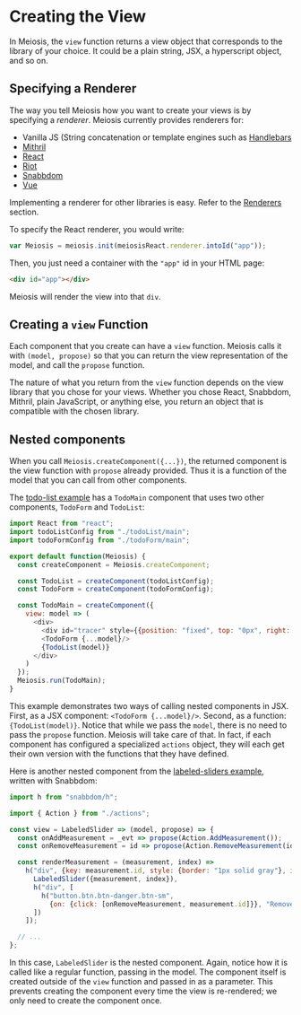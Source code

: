 # Creating the View

In Meiosis, the `view` function returns a view object that corresponds to the library of your choice. It could be a plain string, JSX, a hyperscript object, and so on.

## Specifying a Renderer

The way you tell Meiosis how you want to create your views is by specifying a *renderer*. Meiosis currently provides renderers for:

- Vanilla JS (String concatenation or template engines such as [Handlebars](http://handlebarsjs.com)
- [Mithril](http://mithril.js.org)
- [React](https://facebook.github.io/react/)
- [Riot](http://riotjs.com)
- [Snabbdom](http://github.com/paldepind/snabbdom)
- [Vue](http://vuejs.org)

Implementing a renderer for other libraries is easy. Refer to the [Renderers](renderers.md) section.

To specify the React renderer, you would write:

```javascript
var Meiosis = meiosis.init(meiosisReact.renderer.intoId("app"));
```

Then, you just need a container with the `"app"` id in your HTML page:

```html
<div id="app"></div>
```

Meiosis will render the view into that `div`.

## Creating a `view` Function

Each component that you create can have a `view` function. Meiosis calls it with `(model, propose)` so that you can return the view representation of the model, and call the `propose` function.

The nature of what you return from the `view` function depends on the view library that you chose for your views. Whether you chose React, Snabbdom, Mithril, plain JavaScript, or anything else, you return an object that is compatible with the chosen library.

## Nested components

When you call `Meiosis.createComponent({...})`, the returned component is the view function with `propose` already provided. Thus it is a function of the model that you can call from other components.

The [todo-list example](https://github.com/foxdonut/meiosis-examples/tree/master/examples/todo-list) has a `TodoMain` component that uses two other components, `TodoForm` and `TodoList`:

```javascript
import React from "react";
import todoListConfig from "./todoList/main";
import todoFormConfig from "./todoForm/main";

export default function(Meiosis) {
  const createComponent = Meiosis.createComponent;

  const TodoList = createComponent(todoListConfig);
  const TodoForm = createComponent(todoFormConfig);

  const TodoMain = createComponent({
    view: model => (
      <div>
        <div id="tracer" style={{position: "fixed", top: "0px", right: "0px"}}></div>
        <TodoForm {...model}/>
        {TodoList(model)}
      </div>
    )
  });
  Meiosis.run(TodoMain);
}
```

This example demonstrates two ways of calling nested components in JSX. First, as a JSX component: `<TodoForm {...model}/>`. Second, as a function: `{TodoList(model)}`. Notice that while we pass the `model`, there is no need to pass the `propose` function. Meiosis will take care of that. In fact, if each component has configured a specialized `actions` object, they will each get their own version with the functions that they have defined.

Here is another nested component from the [labeled-sliders example](https://github.com/foxdonut/meiosis-examples/blob/master/examples/labeled-sliders/sliderContainer/view.js), written with Snabbdom:

```javascript
import h from "snabbdom/h";

import { Action } from "./actions";

const view = LabeledSlider => (model, propose) => {
  const onAddMeasurement = _evt => propose(Action.AddMeasurement());
  const onRemoveMeasurement = id => propose(Action.RemoveMeasurement(id));

  const renderMeasurement = (measurement, index) =>
    h("div", {key: measurement.id, style: {border: "1px solid gray"}, id: measurement.id}, [
      LabeledSlider({measurement, index}),
      h("div", [
        h("button.btn.btn-danger.btn-sm",
          {on: {click: [onRemoveMeasurement, measurement.id]}}, "Remove Measurement")
      ])
    ]);

  // ...
};
```

In this case, `LabeledSlider` is the nested component. Again, notice how it is called like a regular function, passing in the model. The component itself is created outside of the `view` function and passed in as a parameter. This prevents creating the component every time the view is re-rendered; we only need to create the component once.
